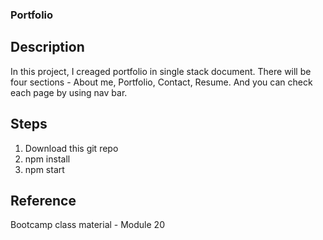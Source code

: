 ### Portfolio

## Description
In this project, I creaged portfolio in single stack document. There will be four sections - About me, Portfolio, Contact, Resume. And you can check each page by using nav bar.

## Steps
1. Download this git repo
2. npm install
3. npm start


## Reference
Bootcamp class material - Module 20